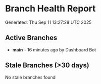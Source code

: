# Branch Health Report
Generated: Thu Sep 11 13:27:28 UTC 2025

## Active Branches
- **main** - 16 minutes ago by Dashboard Bot

## Stale Branches (>30 days)
No stale branches found
